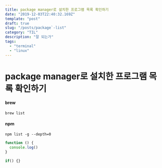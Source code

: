 ```yaml
---
title: package manager로 설치한 프로그램 목록 확인하기
date: "2019-12-03T22:40:32.169Z"
template: "post"
draft: true
slug: "/posts/package`-list"
category: "TIL"
description: "잘 되는가"
tags:
  - "terminal"
  - "linux"
---
```




# package manager로 설치한 프로그램 목록 확인하기

#### brew
```
brew list
```

#### npm
```
npm list -g --depth=0
```
```javascript
function () {
  console.log()
}

if() {}
```